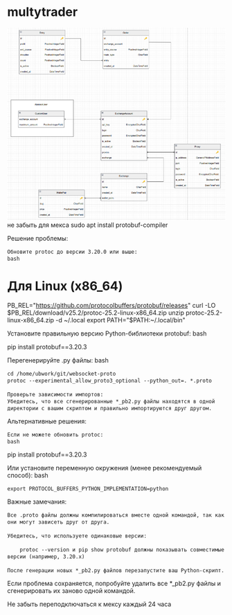 # multytrader
![alt text](image.png)
не забыть для мекса
sudo apt install protobuf-compiler


Решение проблемы:

    Обновите protoc до версии 3.20.0 или выше:
    bash

# Для Linux (x86_64)
PB_REL="https://github.com/protocolbuffers/protobuf/releases"
curl -LO $PB_REL/download/v25.2/protoc-25.2-linux-x86_64.zip
unzip protoc-25.2-linux-x86_64.zip -d ~/.local
export PATH="$PATH:~/.local/bin"

Установите правильную версию Python-библиотеки protobuf:
bash

pip install protobuf==3.20.3

Перегенерируйте .py файлы:
bash

    cd /home/ubwork/git/websocket-proto
    protoc --experimental_allow_proto3_optional --python_out=. *.proto

    Проверьте зависимости импортов:
    Убедитесь, что все сгенерированные *_pb2.py файлы находятся в одной директории с вашим скриптом и правильно импортируются друг другом.

Альтернативные решения:

    Если не можете обновить protoc:
    bash

pip install protobuf==3.20.3

Или установите переменную окружения (менее рекомендуемый способ):
bash

    export PROTOCOL_BUFFERS_PYTHON_IMPLEMENTATION=python

Важные замечания:

    Все .proto файлы должны компилироваться вместе одной командой, так как они могут зависеть друг от друга.

    Убедитесь, что используете одинаковые версии:

        protoc --version и pip show protobuf должны показывать совместимые версии (например, 3.20.x)

    После генерации новых *_pb2.py файлов перезапустите ваш Python-скрипт.

Если проблема сохраняется, попробуйте удалить все *_pb2.py файлы и сгенерировать их заново одной командой.

Не забыть переподключаться к мексу каждый 24 часа
